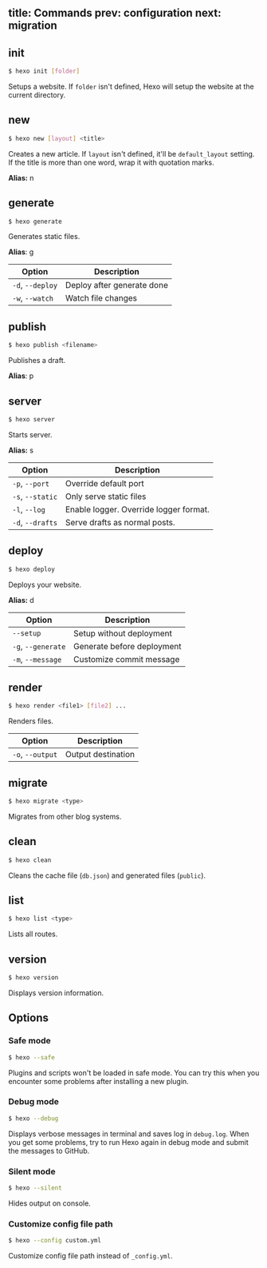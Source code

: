 title: Commands
prev: configuration
next: migration
---
## init

``` bash
$ hexo init [folder]
```

Setups a website. If `folder` isn't defined, Hexo will setup the website at the current directory.

## new

``` bash
$ hexo new [layout] <title>
```

Creates a new article. If `layout` isn't defined, it'll be `default_layout` setting. If the title is more than one word, wrap it with quotation marks.

**Alias:** n

## generate

``` bash
$ hexo generate
```

Generates static files.

**Alias**: g

Option | Description
--- | ---
`-d`, `--deploy` | Deploy after generate done
`-w`, `--watch` | Watch file changes

## publish

``` bash
$ hexo publish <filename>
```

Publishes a draft.

**Alias**: p

## server

``` bash
$ hexo server
```

Starts server.

**Alias:** s

Option | Description
--- | ---
`-p`, `--port` | Override default port
`-s`, `--static` | Only serve static files
`-l`, `--log` | Enable logger. Override logger format.
`-d`, `--drafts` | Serve drafts as normal posts.

## deploy

``` bash
$ hexo deploy
```

Deploys your website.

**Alias:** d

Option | Description
--- | ---
`--setup` | Setup without deployment
`-g`, `--generate` | Generate before deployment
`-m`, `--message` | Customize commit message

## render

``` bash
$ hexo render <file1> [file2] ...
```

Renders files.

Option | Description
--- | ---
`-o`, `--output` | Output destination

## migrate

``` bash
$ hexo migrate <type>
```

Migrates from other blog systems.

## clean

``` bash
$ hexo clean
```

Cleans the cache file (`db.json`) and generated files (`public`).

## list

``` bash
$ hexo list <type>
```

Lists all routes.

## version

``` bash
$ hexo version
```

Displays version information.

## Options

### Safe mode

``` bash
$ hexo --safe
```

Plugins and scripts won't be loaded in safe mode. You can try this when you encounter some problems after installing a new plugin.

### Debug mode

``` bash
$ hexo --debug
```

Displays verbose messages in terminal and saves log in `debug.log`. When you get some problems, try to run Hexo again in debug mode and submit the messages to GitHub.

### Silent mode

``` bash
$ hexo --silent
```

Hides output on console.

### Customize config file path

``` bash
$ hexo --config custom.yml
```

Customize config file path instead of `_config.yml`.
